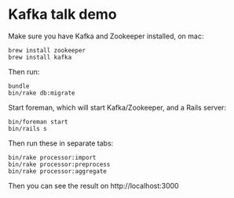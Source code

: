 # Kafka talk demo


Make sure you have Kafka and Zookeeper installed, on mac:

```
brew install zookeeper
brew install kafka
```

Then run:

```
bundle
bin/rake db:migrate
```

Start foreman, which will start Kafka/Zookeeper, and a Rails server:

```
bin/foreman start
bin/rails s
```

Then run these in separate tabs:

```
bin/rake processor:import
bin/rake processor:preprocess
bin/rake processor:aggregate
```

Then you can see the result on http://localhost:3000
